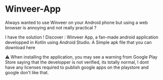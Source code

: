# Winveer-App
Always wanted to use Winveer on your Android phone but using a web browser is annoying and not really practical ?

I have the solution !
Discover : Winveer App, a fan-made android application developped in Kotlin using Android Studio.
A Simple apk file that you can download here 

⚠️️ When installing the application, you may see a warning from Google Play Store saying that the developper is not verified, its totally normal, I dont have any licenses required to publish google apps on the playstore and google don't like that.
